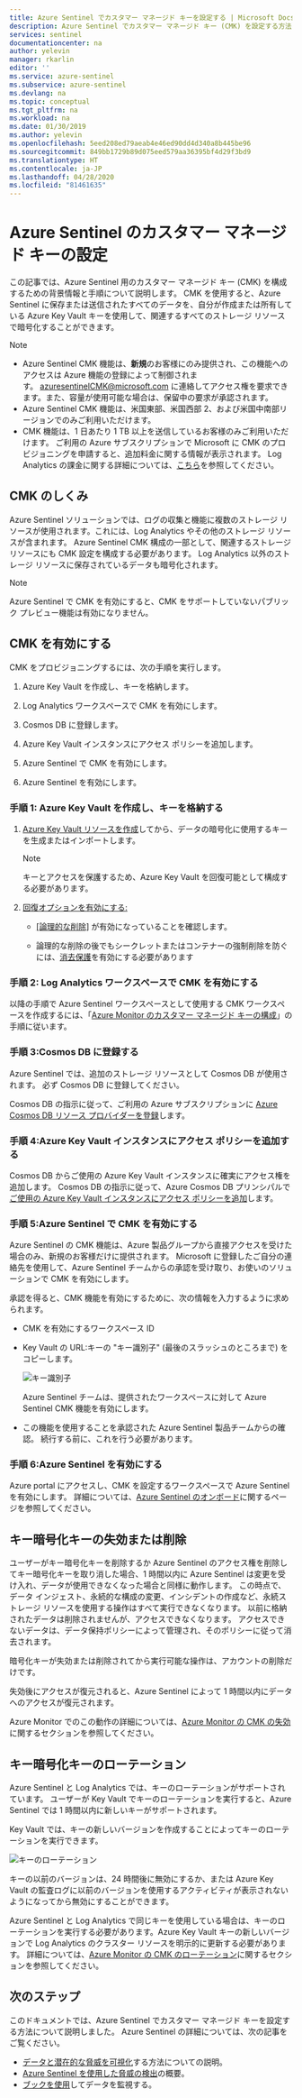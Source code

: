 ```yaml
---
title: Azure Sentinel でカスタマー マネージド キーを設定する | Microsoft Docs
description: Azure Sentinel でカスタマー マネージド キー (CMK) を設定する方法について説明します。
services: sentinel
documentationcenter: na
author: yelevin
manager: rkarlin
editor: ''
ms.service: azure-sentinel
ms.subservice: azure-sentinel
ms.devlang: na
ms.topic: conceptual
ms.tgt_pltfrm: na
ms.workload: na
ms.date: 01/30/2019
ms.author: yelevin
ms.openlocfilehash: 5eed208ed79aeab4e46ed90dd4d340a8b445be96
ms.sourcegitcommit: 849bb1729b89d075eed579aa36395bf4d29f3bd9
ms.translationtype: HT
ms.contentlocale: ja-JP
ms.lasthandoff: 04/28/2020
ms.locfileid: "81461635"
---
```

# <a name="set-up-azure-sentinel-customer-managed-key"></a>Azure Sentinel のカスタマー マネージド キーの設定


この記事では、Azure Sentinel 用のカスタマー マネージド キー (CMK) を構成するための背景情報と手順について説明します。 CMK を使用すると、Azure Sentinel に保存または送信されたすべてのデータを、自分が作成または所有している Azure Key Vault キーを使用して、関連するすべてのストレージ リソースで暗号化することができます。

> [!NOTE]
> -   Azure Sentinel CMK 機能は、**新規**のお客様にのみ提供され、この機能へのアクセスは Azure 機能の登録によって制御されます。 azuresentinelCMK@microsoft.com に連絡してアクセス権を要求できます。また、容量が使用可能な場合は、保留中の要求が承認されます。
> -   Azure Sentinel CMK 機能は、米国東部、米国西部 2、および米国中南部リージョンでのみご利用いただけます。
> -   CMK 機能は、1 日あたり 1 TB 以上を送信しているお客様のみご利用いただけます。 ご利用の Azure サブスクリプションで Microsoft に CMK のプロビジョニングを申請すると、追加料金に関する情報が表示されます。 Log Analytics の課金に関する詳細については、[こちら](../azure-monitor/platform/customer-managed-keys.md#disclaimers)を参照してください。

## <a name="how-cmk-works"></a>CMK のしくみ 

Azure Sentinel ソリューションでは、ログの収集と機能に複数のストレージ リソースが使用されます。これには、Log Analytics やその他のストレージ リソースが含まれます。 Azure Sentinel CMK 構成の一部として、関連するストレージ リソースにも CMK 設定を構成する必要があります。 Log Analytics 以外のストレージ リソースに保存されているデータも暗号化されます。

> [!NOTE]
> Azure Sentinel で CMK を有効にすると、CMK をサポートしていないパブリック プレビュー機能は有効になりません。

## <a name="enable-cmk"></a>CMK を有効にする 

CMK をプロビジョニングするには、次の手順を実行します。 

1.  Azure Key Vault を作成し、キーを格納します。

2.  Log Analytics ワークスペースで CMK を有効にします。

3.  Cosmos DB に登録します。

4.  Azure Key Vault インスタンスにアクセス ポリシーを追加します。

5.  Azure Sentinel で CMK を有効にします。

6.  Azure Sentinel を有効にします。

### <a name="step-1-create-an-azure-key-vault-and-storing-key"></a>手順 1: Azure Key Vault を作成し、キーを格納する

1.  [Azure Key Vault リソースを作成](https://docs.microsoft.com/azure-stack/user/azure-stack-key-vault-manage-portal?view=azs-1910)してから、データの暗号化に使用するキーを生成またはインポートします。
    > [!NOTE]
    >  キーとアクセスを保護するため、Azure Key Vault を回復可能として構成する必要があります。

1.  [回復オプションを有効にする:](../key-vault/general/best-practices.md#turn-on-recovery-options)

    -   [[論理的な削除]](../key-vault/general/overview-soft-delete.md) が有効になっていることを確認します。

    -   論理的な削除の後でもシークレットまたはコンテナーの強制削除を防ぐには、[消去保護](../key-vault/general/overview-soft-delete.md#purge-protection)を有効にする必要があります

### <a name="step-2-enable-cmk-on-your-log-analytics-workspace"></a>手順 2: Log Analytics ワークスペースで CMK を有効にする

以降の手順で Azure Sentinel ワークスペースとして使用する CMK ワークスペースを作成するには、「[Azure Monitor のカスタマー マネージド キーの構成](../azure-monitor/platform/customer-managed-keys.md)」の手順に従います。

### <a name="step-3-register-for-cosmos-db"></a>手順 3:Cosmos DB に登録する

Azure Sentinel では、追加のストレージ リソースとして Cosmos DB が使用されます。 必ず Cosmos DB に登録してください。

Cosmos DB の指示に従って、ご利用の Azure サブスクリプションに [Azure Cosmos DB リソース プロバイダーを登録](../cosmos-db/how-to-setup-cmk.md#register-resource-provider)します。

### <a name="step-4-add-an-access-policy-to-your-azure-key-vault-instance"></a>手順 4:Azure Key Vault インスタンスにアクセス ポリシーを追加する

Cosmos DB からご使用の Azure Key Vault インスタンスに確実にアクセス権を追加します。 Cosmos DB の指示に従って、Azure Cosmos DB プリンシパルで[ご使用の Azure Key Vault インスタンスにアクセス ポリシーを追加](../cosmos-db/how-to-setup-cmk.md#add-an-access-policy-to-your-azure-key-vault-instance)します。

### <a name="step-5-enable-cmk-in-azure-sentinel"></a>手順 5:Azure Sentinel で CMK を有効にする

Azure Sentinel の CMK 機能は、Azure 製品グループから直接アクセスを受けた場合のみ、新規のお客様だけに提供されます。 Microsoft に登録したご自分の連絡先を使用して、Azure Sentinel チームからの承認を受け取り、お使いのソリューションで CMK を有効にします。

承認を得ると、CMK 機能を有効にするために、次の情報を入力するように求められます。

-  CMK を有効にするワークスペース ID

-  Key Vault の URL:キーの "キー識別子" (最後のスラッシュのところまで) をコピーします。  
    

    ![キー識別子](./media/customer-managed-keys/key-identifier.png)

    Azure Sentinel チームは、提供されたワークスペースに対して Azure Sentinel CMK 機能を有効にします。

-  この機能を使用することを承認された Azure Sentinel 製品チームからの確認。 続行する前に、これを行う必要があります。

### <a name="step-6-enable-azure-sentinel"></a>手順 6:Azure Sentinel を有効にする


Azure portal にアクセスし、CMK を設定するワークスペースで Azure Sentinel を有効にします。 詳細については、[Azure Sentinel のオンボード](quickstart-onboard.md)に関するページを参照してください。

## <a name="key-encryption-key-revocation-or-deletion"></a>キー暗号化キーの失効または削除


ユーザーがキー暗号化キーを削除するか Azure Sentinel のアクセス権を削除してキー暗号化キーを取り消した場合、1 時間以内に Azure Sentinel は変更を受け入れ、データが使用できなくなった場合と同様に動作します。 この時点で、データ インジェスト、永続的な構成の変更、インシデントの作成など、永続ストレージ リソースを使用する操作はすべて実行できなくなります。 以前に格納されたデータは削除されませんが、アクセスできなくなります。 アクセスできないデータは、データ保持ポリシーによって管理され、そのポリシーに従って消去されます。

暗号化キーが失効または削除されてから実行可能な操作は、アカウントの削除だけです。

失効後にアクセスが復元されると、Azure Sentinel によって 1 時間以内にデータへのアクセスが復元されます。

Azure Monitor でのこの動作の詳細については、[Azure Monitor の CMK の失効](../azure-monitor/platform/customer-managed-keys.md#cmk-kek-revocation)に関するセクションを参照してください。

## <a name="key-encryption-key-rotation"></a>キー暗号化キーのローテーション


Azure Sentinel と Log Analytics では、キーのローテーションがサポートされています。 ユーザーが Key Vault でキーのローテーションを実行すると、Azure Sentinel では 1 時間以内に新しいキーがサポートされます。

Key Vault では、キーの新しいバージョンを作成することによってキーのローテーションを実行できます。

![キーのローテーション](./media/customer-managed-keys/key-rotation.png)

キーの以前のバージョンは、24 時間後に無効にするか、または Azure Key Vault の監査ログに以前のバージョンを使用するアクティビティが表示されないようになってから無効にすることができます。

Azure Sentinel と Log Analytics で同じキーを使用している場合は、キーのローテーションを実行する必要があります。Azure Key Vault キーの新しいバージョンで Log Analytics のクラスター リソースを明示的に更新する必要があります。 詳細については、[Azure Monitor の CMK のローテーション](../azure-monitor/platform/customer-managed-keys.md#cmk-kek-rotation)に関するセクションを参照してください。

## <a name="next-steps"></a>次のステップ
このドキュメントでは、Azure Sentinel でカスタマー マネージド キーを設定する方法について説明しました。 Azure Sentinel の詳細については、次の記事をご覧ください。
- [データと潜在的な脅威を可視化](quickstart-get-visibility.md)する方法についての説明。
- [Azure Sentinel を使用した脅威の検出](tutorial-detect-threats.md)の概要。
- [ブックを使用](tutorial-monitor-your-data.md)してデータを監視する。

